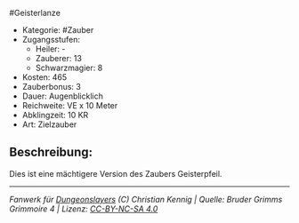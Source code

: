#Geisterlanze  
- Kategorie: #Zauber  
- Zugangsstufen:  
  - Heiler: -  
  - Zauberer: 13  
  - Schwarzmagier: 8  
- Kosten: 465  
- Zauberbonus: 3  
- Dauer: Augenblicklich  
- Reichweite: VE x 10 Meter  
- Abklingzeit: 10 KR  
- Art: Zielzauber     

## Beschreibung:
Dies ist eine mächtigere Version des Zaubers Geisterpfeil.


___
*Fanwerk für [Dungeonslayers](https://www.dungeonslayers.net/) (C) Christian Kennig | Quelle: Bruder Grimms Grimmoire 4 | Lizenz: [CC-BY-NC-SA 4.0](https://creativecommons.org/licenses/by-nc-sa/4.0/deed.de)*